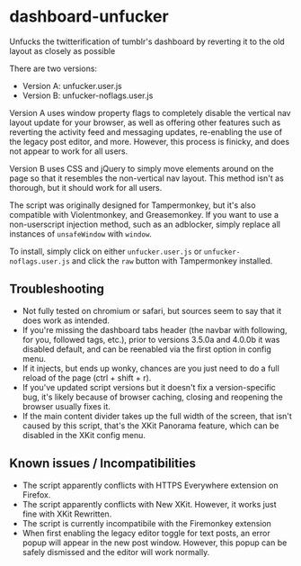 # dashboard-unfucker
Unfucks the twitterification of tumblr's dashboard by reverting it to the old layout as closely as possible

There are two versions:
- Version A: unfucker.user.js
- Version B: unfucker-noflags.user.js

Version A uses window property flags to completely disable the vertical nav layout update for your browser, as well as offering other features such as 
reverting the activity feed and messaging updates, re-enabling the use of the legacy post editor, and more. However, this process is finicky, and does not appear to work for all users.

Version B uses CSS and jQuery to simply move elements around on the page so that it resembles the non-vertical nav layout. This method isn't as thorough, but it should work for all users.

The script was originally designed for Tampermonkey, but it's also compatible with Violentmonkey, and Greasemonkey. If you want to use a non-userscript injection method, such as an adblocker, simply replace all instances of `unsafeWindow` with `window`.

To install, simply click on either `unfucker.user.js` or `unfucker-noflags.user.js` and click the `raw` button with Tampermonkey installed.

## Troubleshooting
- Not fully tested on chromium or safari, but sources seem to say that it does work as intended.
- If you're missing the dashboard tabs header (the navbar with following, for you, followed tags, etc.), prior to versions 3.5.0a and 4.0.0b it was disabled default, and can be reenabled via the first option in config menu.
- If it injects, but ends up wonky, chances are you just need to do a full reload of the page (ctrl + shift + r).
- If you've updated script versions but it doesn't fix a version-specific bug, it's likely because of browser caching, closing and reopening the browser usually fixes it.
- If the main content divider takes up the full width of the screen, that isn't caused by this script, that's the XKit Panorama feature, which can be disabled in the XKit config menu.

## Known issues / Incompatibilities
- The script apparently conflicts with HTTPS Everywhere extension on Firefox.
- The script apparently conflicts with New XKit. However, it works just fine with XKit Rewritten.
- The script is currently incompatibile with the Firemonkey extension
- When first enabling the legacy editor toggle for text posts, an error popup will appear in the new post window. However, this popup can be safely dismissed and the editor will work normally.
